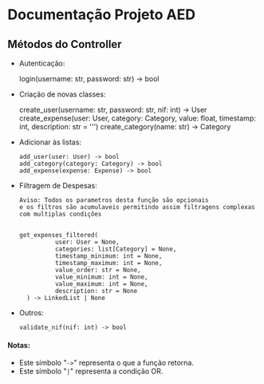 # Documentação Projeto AED

## Métodos do Controller

- Autenticação:


    login(username: str, password: str) -> bool

- Criação de novas classes:


    create_user(username: str, password: str, nif: int) -> User
    create_expense(user: User, category: Category, value: float, timestamp: int, description: str = ''')
    create_category(name: str) -> Category

- Adicionar às listas:

      add_user(user: User) -> bool
      add_category(category: Category) -> bool
      add_expense(expense: Expense) -> bool

- Filtragem de Despesas:

      Aviso: Todos os parametros desta função são opcionais 
      e os filtros são acumulaveis permitindo assim filtragens complexas com multiplas condições


      get_expenses_filtered(
                user: User = None,
                categories: list[Category] = None,
                timestamp_minimum: int = None,
                timestamp_maximum: int = None,
                value_order: str = None,
                value_minimum: int = None,
                value_maximum: int = None,
                description: str = None
        ) -> LinkedList | None

- Outros:

      validate_nif(nif: int) -> bool

#### Notas:

- Este símbolo "`->`" representa o que a função retorna.
- Este símbolo "`|`" representa a condição OR.

